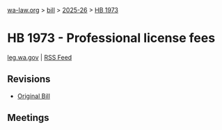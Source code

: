[wa-law.org](/) > [bill](/bill/) > [2025-26](/bill/2025-26/) > [HB 1973](/bill/2025-26/hb/1973/)

# HB 1973 - Professional license fees
[leg.wa.gov](https://app.leg.wa.gov/billsummary?BillNumber=1973&Year=2025&Initiative=false) | [RSS Feed](./rss.xml)

## Revisions
* [Original Bill](1/)

## Meetings